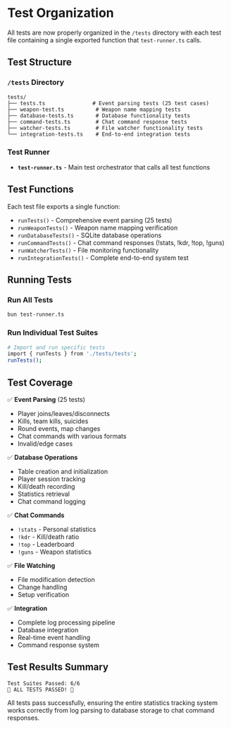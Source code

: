 # Test Organization

All tests are now properly organized in the `/tests` directory with each test file containing a single exported function that `test-runner.ts` calls.

## Test Structure

### `/tests` Directory

```
tests/
├── tests.ts               # Event parsing tests (25 test cases)
├── weapon-test.ts          # Weapon name mapping tests
├── database-tests.ts       # Database functionality tests
├── command-tests.ts        # Chat command response tests
├── watcher-tests.ts        # File watcher functionality tests
└── integration-tests.ts    # End-to-end integration tests
```

### Test Runner

- **`test-runner.ts`** - Main test orchestrator that calls all test functions

## Test Functions

Each test file exports a single function:

- `runTests()` - Comprehensive event parsing (25 tests)
- `runWeaponTests()` - Weapon name mapping verification
- `runDatabaseTests()` - SQLite database operations
- `runCommandTests()` - Chat command responses (!stats, !kdr, !top, !guns)
- `runWatcherTests()` - File monitoring functionality
- `runIntegrationTests()` - Complete end-to-end system test

## Running Tests

### Run All Tests

```bash
bun test-runner.ts
```

### Run Individual Test Suites

```bash
# Import and run specific tests
import { runTests } from './tests/tests';
runTests();
```

## Test Coverage

✅ **Event Parsing** (25 tests)

- Player joins/leaves/disconnects
- Kills, team kills, suicides
- Round events, map changes
- Chat commands with various formats
- Invalid/edge cases

✅ **Database Operations**

- Table creation and initialization
- Player session tracking
- Kill/death recording
- Statistics retrieval
- Chat command logging

✅ **Chat Commands**

- `!stats` - Personal statistics
- `!kdr` - Kill/death ratio
- `!top` - Leaderboard
- `!guns` - Weapon statistics

✅ **File Watching**

- File modification detection
- Change handling
- Setup verification

✅ **Integration**

- Complete log processing pipeline
- Database integration
- Real-time event handling
- Command response system

## Test Results Summary

```
Test Suites Passed: 6/6
🎉 ALL TESTS PASSED! 🎉
```

All tests pass successfully, ensuring the entire statistics tracking system works correctly from log parsing to database storage to chat command responses.
